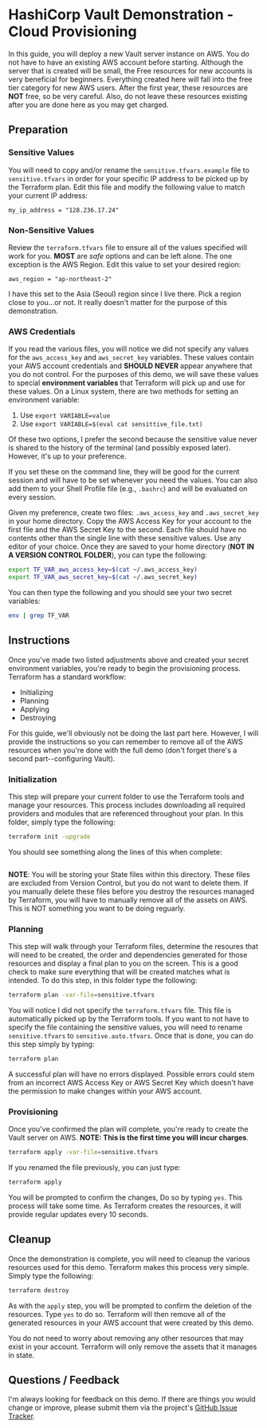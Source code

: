 # HashiCorp Vault Demonstration - Cloud Provisioning

In this guide, you will deploy a new Vault server instance on AWS. You do not
have to have an existing AWS account before starting. Although the server that
is created will be small, the Free resources for new accounts is very
beneficial for beginners. Everything created here will fall into the free tier
category for new AWS users. After the first year, these resources are **NOT**
free, so be very careful. Also, do not leave these resources existing after
you are done here as you may get charged.

## Preparation

### Sensitive Values

You will need to copy and/or rename the `sensitive.tfvars.example` file to
`sensitive.tfvars` in order for your specific IP address to be picked up
by the Terraform plan. Edit this file and modify the following value to
match your current IP address:

```hcl
my_ip_address = "128.236.17.24"
```

### Non-Sensitive Values

Review the `terraform.tfvars` file to ensure all of the
values specified will work for you. **MOST** are *safe* options and can
be left alone. The one exception is the AWS Region. Edit this value to
set your desired region:

```hcl
aws_region = "ap-northeast-2"
```

I have this set to the Asia (Seoul) region since I live there. Pick a
region close to you...or not. It really doesn't matter for the purpose
of this demonstration.

### AWS Credentials

If you read the various files, you will notice we did not specify any
values for the `aws_access_key` and `aws_secret_key` variables. These
values contain your AWS account credentials and **SHOULD NEVER**
appear anywhere that you do not control. For the purposes of this demo,
we will save these values to special **environment variables** that
Terraform will pick up and use for these values. On a Linux system,
there are two methods for setting an environment variable:

1. Use `export VARIABLE=value`
2. Use `export VARIABLE=$(eval cat sensittive_file.txt)`

Of these two options, I prefer the second because the sensitive value
never is shared to the history of the terminal (and possibly exposed
later). However, it's up to your preference.

If you set these on the command line, they will be good for the
current session and will have to be set whenever you need the values.
You can also add them to your Shell Profile file (e.g., `.bashrc`)
and will be evaluated on every session.

Given my preference, create two files: `.aws_access_key` and
`.aws_secret_key` in your home directory. Copy the AWS Access Key
for your account to the first file and the AWS Secret Key to the
second. Each file should have no contents other than the single
line with these sensitive values. Use any editor of your choice.
Once they are saved to your home directory (**NOT IN A VERSION 
CONTROL FOLDER**), you can type the following:

```bash
export TF_VAR_aws_access_key=$(cat ~/.aws_access_key)
export TF_VAR_aws_secret_key=$(cat ~/.aws_secret_key)
```

You can then type the following and you should see your two
secret variables:

```bash
env | grep TF_VAR
```

## Instructions

Once you've made two listed adjustments above and created your secret
environment variables, you're ready to begin the provisioning process.
Terraform has a standard workflow:

* Initializing
* Planning
* Applying
* Destroying

For this guide, we'll obviously not be doing the last part here. However,
I will provide the instructions so you can remember to remove all of the
AWS resources when you're done with the full demo (don't forget there's
a second part--configuring Vault).

### Initialization

This step will prepare your current folder to use the Terraform tools
and manage your resources. This process includes downloading all
required providers and modules that are referenced throughout your
plan. In this folder, simply type the following:

```bash
terraform init -upgrade
```

You should see something along the lines of this when complete:

```text
```

**NOTE**: You will be storing your State files within this directory.
These files are excluded from Version Control, but you do not want
to delete them. If you manually delete these files before you
destroy the resources managed by Terraform, you will have to manually
remove all of the assets on AWS. This is NOT something you want to be
doing reguarly.

### Planning

This step will walk through your Terraform files, determine the
resoures that will need to be created, the order and dependencies
generated for those resources and display a final plan to you
on the screen. This is a good check to make sure everything that will
be created matches what is intended. To do this step, in this folder
type the following:

```bash
terraform plan -var-file=sensitive.tfvars
```

You will notice I did not specify the `terraform.tfvars` file. This
file is automatically picked up by the Terraform tools. If you want
to not have to specify the file containing the sensitive values, you
will need to rename `sensitive.tfvars` to `sensitive.auto.tfvars`.
Once that is done, you can do this step simply by typing:

```bash
terraform plan
```

A successful plan will have no errors displayed. Possible errors could
stem from an incorrect AWS Access Key or AWS Secret Key which doesn't
have the permission to make changes within your AWS account.

### Provisioning

Once you've confirmed the plan will complete, you're ready to create
the Vault server on AWS. **NOTE: This is the first time you will incur charges**.

```bash
terraform apply -var-file=sensitive.tfvars
```

If you renamed the file previously, you can just type:

```bash
terraform apply
```

You will be prompted to confirm the changes,  Do so by typing `yes`.
This process will take some time. As Terraform creates the resources,
it will provide regular updates every 10 seconds.

## Cleanup

Once the demonstration is complete, you will need to cleanup the
various resources used for this demo. Terraform makes this process
very simple. Simply type the following:

```bash
terraform destroy
```

As with the `apply` step, you will be prompted to confirm the deletion
of the resources. Type `yes` to do so. Terraform will then remove all
of the generated resources in your AWS account that were created by this
demo.

You do not need to worry about removing any other resources that may
exist in your account. Terraform will only remove the assets that it
manages in state.

## Questions / Feedback

I'm always looking for feedback on this demo. If there are things you would
change or improve, please submit them via the project's
[GitHub Issue Tracker](https://github.com/darkhonor/vault-demo/issues).
